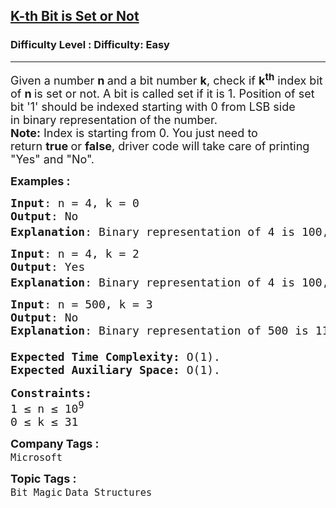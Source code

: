 <h2><a href="https://www.geeksforgeeks.org/problems/check-whether-k-th-bit-is-set-or-not-1587115620/0">K-th Bit is Set or Not</a></h2><h3>Difficulty Level : Difficulty: Easy</h3><hr><div class="problems_problem_content__Xm_eO"><p><span style="font-size: 18px;">Given a number&nbsp;<strong>n&nbsp;</strong>and a bit number&nbsp;<strong>k</strong>, check if&nbsp;<strong>k<sup>th</sup></strong>&nbsp;index bit of&nbsp;<strong>n&nbsp;</strong>is set or not. A bit is called set if it is 1. Position of set bit&nbsp;'1' should be indexed starting with 0&nbsp;from LSB side in&nbsp;binary representation of the number.</span><br><span style="font-size: 18px;"><strong>Note:</strong>&nbsp;Index is starting from 0. You just need to return&nbsp;<strong>true&nbsp;</strong>or&nbsp;<strong>false</strong>, driver code will take care of printing "Yes" and "No".</span></p>
<p><span style="font-size: 18px;"><strong>Examples :&nbsp;</strong></span></p>
<pre><span style="font-size: 18px;"><strong>Input</strong>: n = 4, k = 0
<strong>Output</strong>: No
<strong>Explanation</strong>: Binary representation of 4 is 100, in which 0<sup>th</sup> index bit from LSB is not set. So, return false.</span></pre>
<pre><span style="font-size: 18px;"><strong>Input</strong>: n = 4, k = 2
<strong>Output</strong>: Yes
<strong>Explanation</strong>: Binary representation of 4 is 100, in which 2<sup>nd</sup> index bit from LSB is set. So, return true.</span></pre>
<pre><span style="font-size: 18px;"><strong>Input</strong>: n = 500, k = 3
<strong>Output</strong>: No
<strong>Explanation</strong>: Binary representation of 500 is 111110100, in which 3rd index bit from LSB is not set. So, return false.</span><br><span style="font-size: 18px;"><strong><br>Expected Time Complexity:</strong>&nbsp;O(1).<br><strong>Expected Auxiliary Space:</strong>&nbsp;O(1).</span><br><br><span style="font-size: 18px;"><strong>Constraints:</strong><br>1 ≤ n ≤ 10<sup>9</sup><br>0 ≤ k ≤ 31</span></pre></div><p><span style=font-size:18px><strong>Company Tags : </strong><br><code>Microsoft</code>&nbsp;<br><p><span style=font-size:18px><strong>Topic Tags : </strong><br><code>Bit Magic</code>&nbsp;<code>Data Structures</code>&nbsp;